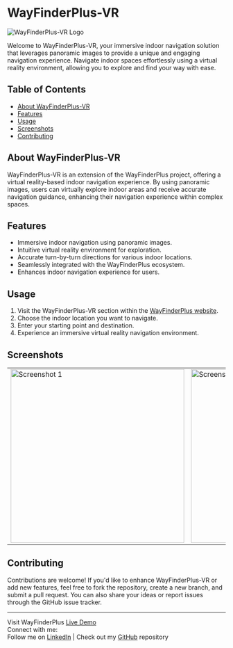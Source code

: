 # WayFinderPlus-VR

![WayFinderPlus-VR Logo](https://github.com/Yab1/WayFinderPlus-VR/blob/main/favicon-32x32.png) <!-- Place your logo image here -->

Welcome to WayFinderPlus-VR, your immersive indoor navigation solution that leverages panoramic images to provide a unique and engaging navigation experience. Navigate indoor spaces effortlessly using a virtual reality environment, allowing you to explore and find your way with ease.

## Table of Contents

- [About WayFinderPlus-VR](#about-wayfinderplus-vr)
- [Features](#features)
- [Usage](#usage)
- [Screenshots](#screenshots)
- [Contributing](#contributing)

## About WayFinderPlus-VR

WayFinderPlus-VR is an extension of the WayFinderPlus project, offering a virtual reality-based indoor navigation experience. By using panoramic images, users can virtually explore indoor areas and receive accurate navigation guidance, enhancing their navigation experience within complex spaces.

## Features

- Immersive indoor navigation using panoramic images.
- Intuitive virtual reality environment for exploration.
- Accurate turn-by-turn directions for various indoor locations.
- Seamlessly integrated with the WayFinderPlus ecosystem.
- Enhances indoor navigation experience for users.

## Usage

1. Visit the WayFinderPlus-VR section within the [WayFinderPlus website](https://your-wayfinderplus-website.com).
2. Choose the indoor location you want to navigate.
3. Enter your starting point and destination.
4. Experience an immersive virtual reality navigation environment.

## Screenshots

<table>
  <tr>
    <td><img src="https://github.com/Yab1/WayFinderPlus-VR/blob/main/assets/screenshot1.png" alt="Screenshot 1" width="400"/></td>
    <td><img src="https://github.com/Yab1/WayFinderPlus-VR/blob/main/assets/screenshot2.png" alt="Screenshot 2" width="400"/></td>
  </tr>
</table>

## Contributing

Contributions are welcome! If you'd like to enhance WayFinderPlus-VR or add new features, feel free to fork the repository, create a new branch, and submit a pull request. You can also share your ideas or report issues through the GitHub issue tracker.

---

Visit WayFinderPlus [Live Demo]()  
Connect with me:  
Follow me on [LinkedIn](https://www.linkedin.com/in/your-profile/) | Check out my [GitHub](https://github.com/your-username) repository
